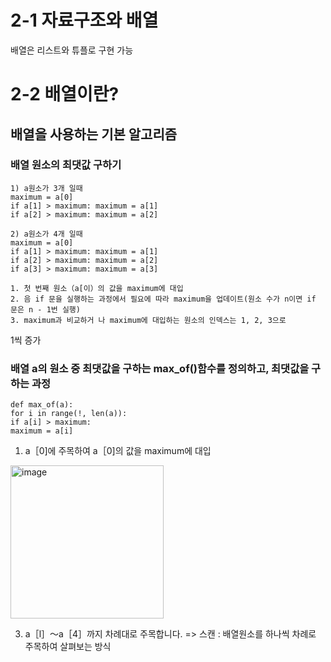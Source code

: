 # 2-1 자료구조와 배열
배열은 리스트와 튜플로 구현 가능
# 2-2 배열이란?
## 배열을 사용하는 기본 알고리즘
### 배열 원소의 최댓값 구하기
    1) a원소가 3개 일때
    maximum = a[0]
    if a[1] > maximum: maximum = a[1]
    if a[2] > maximum: maximum = a[2]

    2) a원소가 4개 일때
    maximum = a[0]
    if a[1] > maximum: maximum = a[1]
    if a[2] > maximum: maximum = a[2]
    if a[3] > maximum: maximum = a[3]

    1. 첫 번째 원소（a[이）의 값을 maximum에 대입
    2. 음 if 문을 실행하는 과정에서 필요에 따라 maximum을 업데이트(원소 수가 n이면 if 문은 n - 1번 실행)
    3. maximum과 비교하거 나 maximum에 대입하는 원소의 인덱스는 1, 2, 3으로
1씩 증가

### 배열 a의 원소 중 최댓값을 구하는 max_of()함수를 정의하고, 최댓값을 구하는 과정

    def max_of(a):
    for i in range(!, len(a)):
    if a[i] > maximum:
    maximum = a[i]
1) a［0]에 주목하여 a［0]의 값을 maximum에 대입

<img width="245" alt="image" src="https://github.com/yoonandmoon/2023-Algorithm-Study-purDA/assets/99366732/90739ca8-9e50-470c-9f39-812620fa9f54">

3)  a［l］〜a［4］까지 차례대로 주목합니다. 
=> 스캔 : 배열원소를 하나씩 차례로 주목하여 살펴보는 방식
